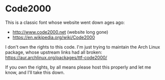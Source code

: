 # Code2000

This is a classic font whose website went down ages ago:

* http://www.code2000.net (website long gone)
* https://en.wikipedia.org/wiki/Code2000

I don't own the rights to this code. I'm just trying to maintain the Arch Linux package, whose upstream links had all broken: https://aur.archlinux.org/packages/ttf-code2000/

If you own the rights, by all means please host this properly and let me know, and I'll take this down.
